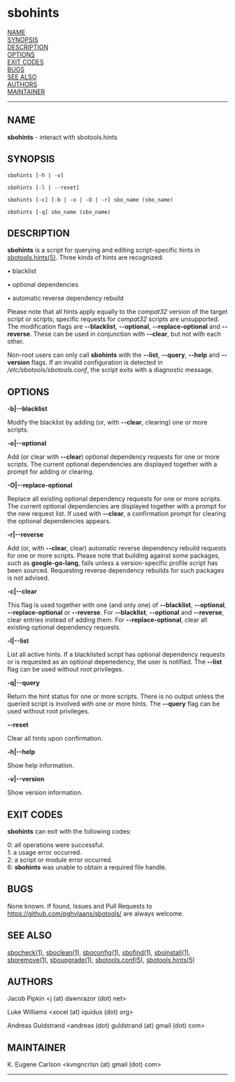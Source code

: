 # sbohints

[NAME](#name)\
[SYNOPSIS](#synopsis)\
[DESCRIPTION](#description)\
[OPTIONS](#options)\
[EXIT CODES](#exit-codes)\
[BUGS](#bugs)\
[SEE ALSO](#see-also)\
[AUTHORS](#authors)\
[MAINTAINER](#maintainer)

------------------------------------------------------------------------

## NAME

**sbohints** - interact with sbotools.hints

## SYNOPSIS

    sbohints [-h | -v]

    sbohints [-l | --reset]

    sbohints [-c] [-b | -o | -O | -r] sbo_name (sbo_name)

    sbohints [-q] sbo_name (sbo_name)

## DESCRIPTION

**sbohints** is a script for querying and editing script-specific hints
in [sbotools.hints(5)](sbotools.hints.5.md). Three kinds of hints are recognized:

• blacklist

• optional dependencies

• automatic reverse dependency rebuild

Please note that all hints apply equally to the *compat32* version of
the target script or scripts; specific requests for *compat32* scripts
are unsupported. The modification flags are **\--blacklist**,
**\--optional**, **\--replace-optional** and **\--reverse**. These can
be used in conjunction with **\--clear**, but not with each other.

Non-root users can only call **sbohints** with the **\--list**,
**\--query**, **\--help** and **\--version** flags. If an invalid
configuration is detected in */etc/sbotools/sbotools.conf*, the script
exits with a diagnostic message.

## OPTIONS

**-b\|\--blacklist**

Modify the blacklist by adding (or, with **\--clear**, clearing) one or
more scripts.

**-o\|\--optional**

Add (or clear with **\--clear**) optional dependency requests for one or
more scripts. The current optional dependencies are displayed together
with a prompt for adding or clearing.

**-O\|\--replace-optional**

Replace all existing optional dependency requests for one or more
scripts. The current optional dependencies are displayed together with a
prompt for the new request list. If used with **\--clear**, a
confirmation prompt for clearing the optional dependencies appears.

**-r\|\--reverse**

Add (or, with **\--clear**, clear) automatic reverse dependency rebuild
requests for one or more scripts. Please note that building against some
packages, such as **google-go-lang**, fails unless a version-specific
profile script has been sourced. Requesting reverse dependency rebuilds
for such packages is not advised.

**-c\|\--clear**

This flag is used together with one (and only one) of **\--blacklist**,
**\--optional**, **\--replace-optional** or **\--reverse**. For
**\--blacklist**, **\--optional** and **\--reverse**, clear entries
instead of adding them. For **\--replace-optional**, clear all existing
optional dependency requests.

**-l\|\--list**

List all active hints. If a blacklisted script has optional dependency
requests or is requested as an optional depenedency, the user is
notified. The **\--list** flag can be used without root privileges.

**-q\|\--query**

Return the hint status for one or more scripts. There is no output
unless the queried script is involved with one or more hints. The
**\--query** flag can be used without root privileges.

**\--reset**

Clear all hints upon confirmation.

**-h\|\--help**

Show help information.

**-v\|\--version**

Show version information.

## EXIT CODES

**sbohints** can exit with the following codes:

0: all operations were successful.\
1: a usage error occurred.\
2: a script or module error occurred.\
6: **sbohints** was unable to obtain a required file handle.

## BUGS

None known. If found, Issues and Pull Requests to
<https://github.com/pghvlaans/sbotools/> are always welcome.

## SEE ALSO

[sbocheck(1)](sbocheck.1.md), [sboclean(1)](sboclean.1.md), [sboconfig(1)](sboconfig.1.md), [sbofind(1)](sbofind.1.md), [sboinstall(1)](sboinstall.1.md),
[sboremove(1)](sboremove.1.md), [sboupgrade(1)](sboupgrade.1.md), [sbotools.conf(5)](sbotools.conf.5.md), [sbotools.hints(5)](sbotools.hints.5.md)

## AUTHORS

Jacob Pipkin \<j (at) dawnrazor (dot) net\>

Luke Williams \<xocel (at) iquidus (dot) org\>

Andreas Guldstrand \<andreas (dot) guldstrand (at) gmail (dot) com\>

## MAINTAINER

K. Eugene Carlson \<kvngncrlsn (at) gmail (dot) com\>

------------------------------------------------------------------------
